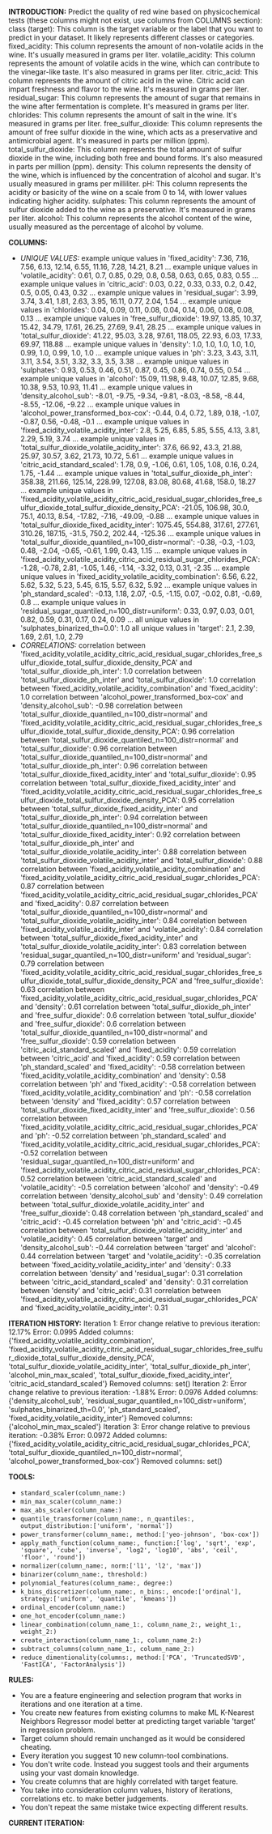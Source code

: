 **INTRODUCTION:**
Predict the quality of red wine based on physicochemical tests (these columns might not exist, use columns from COLUMNS section):
class (target): This column is the target variable or the label that you want to predict in your dataset. It likely represents different classes or categories.
fixed_acidity: This column represents the amount of non-volatile acids in the wine. It's usually measured in grams per liter.
volatile_acidity: This column represents the amount of volatile acids in the wine, which can contribute to the vinegar-like taste. It's also measured in grams per liter.
citric_acid: This column represents the amount of citric acid in the wine. Citric acid can impart freshness and flavor to the wine. It's measured in grams per liter.
residual_sugar: This column represents the amount of sugar that remains in the wine after fermentation is complete. It's measured in grams per liter.
chlorides: This column represents the amount of salt in the wine. It's measured in grams per liter.
free_sulfur_dioxide: This column represents the amount of free sulfur dioxide in the wine, which acts as a preservative and antimicrobial agent. It's measured in parts per million (ppm).
total_sulfur_dioxide: This column represents the total amount of sulfur dioxide in the wine, including both free and bound forms. It's also measured in parts per million (ppm).
density: This column represents the density of the wine, which is influenced by the concentration of alcohol and sugar. It's usually measured in grams per milliliter.
pH: This column represents the acidity or basicity of the wine on a scale from 0 to 14, with lower values indicating higher acidity.
sulphates: This column represents the amount of sulfur dioxide added to the wine as a preservative. It's measured in grams per liter.
alcohol: This column represents the alcohol content of the wine, usually measured as the percentage of alcohol by volume.

**COLUMNS:**
- *UNIQUE VALUES:*
example unique values in 'fixed_acidity': 7.36, 7.16, 7.56, 6.13, 12.14, 6.55, 11.16, 7.28, 14.21, 8.21 ...
example unique values in 'volatile_acidity': 0.61, 0.7, 0.85, 0.29, 0.8, 0.58, 0.63, 0.65, 0.83, 0.55 ...
example unique values in 'citric_acid': 0.03, 0.22, 0.33, 0.33, 0.2, 0.42, 0.5, 0.05, 0.43, 0.32 ...
example unique values in 'residual_sugar': 3.99, 3.74, 3.41, 1.81, 2.63, 3.95, 16.11, 0.77, 2.04, 1.54 ...
example unique values in 'chlorides': 0.04, 0.09, 0.11, 0.08, 0.04, 0.14, 0.06, 0.08, 0.08, 0.13 ...
example unique values in 'free_sulfur_dioxide': 19.97, 13.85, 10.37, 15.42, 34.79, 17.61, 26.25, 27.69, 9.41, 28.25 ...
example unique values in 'total_sulfur_dioxide': 41.22, 95.03, 3.28, 97.61, 118.05, 22.93, 6.03, 17.33, 69.97, 118.88 ...
example unique values in 'density': 1.0, 1.0, 1.0, 1.0, 1.0, 0.99, 1.0, 0.99, 1.0, 1.0 ...
example unique values in 'ph': 3.23, 3.43, 3.11, 3.11, 3.54, 3.51, 3.32, 3.3, 3.5, 3.38 ...
example unique values in 'sulphates': 0.93, 0.53, 0.46, 0.51, 0.87, 0.45, 0.86, 0.74, 0.55, 0.54 ...
example unique values in 'alcohol': 15.09, 11.98, 9.48, 10.07, 12.85, 9.68, 10.38, 9.53, 10.93, 11.41 ...
example unique values in 'density_alcohol_sub': -8.01, -9.75, -9.34, -9.81, -8.03, -8.58, -8.44, -8.55, -12.06, -9.22 ...
example unique values in 'alcohol_power_transformed_box-cox': -0.44, 0.4, 0.72, 1.89, 0.18, -1.07, -0.87, 0.56, -0.48, -0.1 ...
example unique values in 'fixed_acidity_volatile_acidity_inter': 2.8, 5.25, 6.85, 5.85, 5.55, 4.13, 3.81, 2.29, 5.19, 3.74 ...
example unique values in 'total_sulfur_dioxide_volatile_acidity_inter': 37.6, 66.92, 43.3, 21.88, 25.97, 30.57, 3.62, 21.73, 10.72, 5.61 ...
example unique values in 'citric_acid_standard_scaled': 1.78, 0.9, -1.06, 0.61, 1.05, 1.08, 0.16, 0.24, 1.75, -1.44 ...
example unique values in 'total_sulfur_dioxide_ph_inter': 358.38, 211.66, 125.14, 228.99, 127.08, 83.08, 80.68, 41.68, 158.0, 18.27 ...
example unique values in 'fixed_acidity_volatile_acidity_citric_acid_residual_sugar_chlorides_free_sulfur_dioxide_total_sulfur_dioxide_density_PCA': -21.05, 106.98, 30.0, 75.1, 40.13, 8.54, -17.82, -7.16, -49.09, -0.88 ...
example unique values in 'total_sulfur_dioxide_fixed_acidity_inter': 1075.45, 554.88, 317.61, 277.61, 310.26, 187.15, -31.5, 750.2, 202.44, -125.36 ...
example unique values in 'total_sulfur_dioxide_quantiled_n=100_distr=normal': -0.38, -0.3, -1.03, 0.48, -2.04, -0.65, -0.61, 1.99, 0.43, 1.15 ...
example unique values in 'fixed_acidity_volatile_acidity_citric_acid_residual_sugar_chlorides_PCA': -1.28, -0.78, 2.81, -1.05, 1.46, -1.14, -3.32, 0.13, 0.31, -2.35 ...
example unique values in 'fixed_acidity_volatile_acidity_combination': 6.56, 6.22, 5.62, 5.32, 5.23, 5.45, 6.15, 5.57, 6.32, 5.92 ...
example unique values in 'ph_standard_scaled': -0.13, 1.18, 2.07, -0.5, -1.15, 0.07, -0.02, 0.81, -0.69, 0.8 ...
example unique values in 'residual_sugar_quantiled_n=100_distr=uniform': 0.33, 0.97, 0.03, 0.01, 0.82, 0.59, 0.31, 0.17, 0.24, 0.09 ...
all unique values in 'sulphates_binarized_th=0.0': 1.0
all unique values in 'target': 2.1, 2.39, 1.69, 2.61, 1.0, 2.79
- *CORRELATIONS:*
correlation between 'fixed_acidity_volatile_acidity_citric_acid_residual_sugar_chlorides_free_sulfur_dioxide_total_sulfur_dioxide_density_PCA' and 'total_sulfur_dioxide_ph_inter': 1.0
correlation between 'total_sulfur_dioxide_ph_inter' and 'total_sulfur_dioxide': 1.0
correlation between 'fixed_acidity_volatile_acidity_combination' and 'fixed_acidity': 1.0
correlation between 'alcohol_power_transformed_box-cox' and 'density_alcohol_sub': -0.98
correlation between 'total_sulfur_dioxide_quantiled_n=100_distr=normal' and 'fixed_acidity_volatile_acidity_citric_acid_residual_sugar_chlorides_free_sulfur_dioxide_total_sulfur_dioxide_density_PCA': 0.96
correlation between 'total_sulfur_dioxide_quantiled_n=100_distr=normal' and 'total_sulfur_dioxide': 0.96
correlation between 'total_sulfur_dioxide_quantiled_n=100_distr=normal' and 'total_sulfur_dioxide_ph_inter': 0.96
correlation between 'total_sulfur_dioxide_fixed_acidity_inter' and 'total_sulfur_dioxide': 0.95
correlation between 'total_sulfur_dioxide_fixed_acidity_inter' and 'fixed_acidity_volatile_acidity_citric_acid_residual_sugar_chlorides_free_sulfur_dioxide_total_sulfur_dioxide_density_PCA': 0.95
correlation between 'total_sulfur_dioxide_fixed_acidity_inter' and 'total_sulfur_dioxide_ph_inter': 0.94
correlation between 'total_sulfur_dioxide_quantiled_n=100_distr=normal' and 'total_sulfur_dioxide_fixed_acidity_inter': 0.92
correlation between 'total_sulfur_dioxide_ph_inter' and 'total_sulfur_dioxide_volatile_acidity_inter': 0.88
correlation between 'total_sulfur_dioxide_volatile_acidity_inter' and 'total_sulfur_dioxide': 0.88
correlation between 'fixed_acidity_volatile_acidity_combination' and 'fixed_acidity_volatile_acidity_citric_acid_residual_sugar_chlorides_PCA': 0.87
correlation between 'fixed_acidity_volatile_acidity_citric_acid_residual_sugar_chlorides_PCA' and 'fixed_acidity': 0.87
correlation between 'total_sulfur_dioxide_quantiled_n=100_distr=normal' and 'total_sulfur_dioxide_volatile_acidity_inter': 0.84
correlation between 'fixed_acidity_volatile_acidity_inter' and 'volatile_acidity': 0.84
correlation between 'total_sulfur_dioxide_fixed_acidity_inter' and 'total_sulfur_dioxide_volatile_acidity_inter': 0.83
correlation between 'residual_sugar_quantiled_n=100_distr=uniform' and 'residual_sugar': 0.79
correlation between 'fixed_acidity_volatile_acidity_citric_acid_residual_sugar_chlorides_free_sulfur_dioxide_total_sulfur_dioxide_density_PCA' and 'free_sulfur_dioxide': 0.63
correlation between 'fixed_acidity_volatile_acidity_citric_acid_residual_sugar_chlorides_PCA' and 'density': 0.61
correlation between 'total_sulfur_dioxide_ph_inter' and 'free_sulfur_dioxide': 0.6
correlation between 'total_sulfur_dioxide' and 'free_sulfur_dioxide': 0.6
correlation between 'total_sulfur_dioxide_quantiled_n=100_distr=normal' and 'free_sulfur_dioxide': 0.59
correlation between 'citric_acid_standard_scaled' and 'fixed_acidity': 0.59
correlation between 'citric_acid' and 'fixed_acidity': 0.59
correlation between 'ph_standard_scaled' and 'fixed_acidity': -0.58
correlation between 'fixed_acidity_volatile_acidity_combination' and 'density': 0.58
correlation between 'ph' and 'fixed_acidity': -0.58
correlation between 'fixed_acidity_volatile_acidity_combination' and 'ph': -0.58
correlation between 'density' and 'fixed_acidity': 0.57
correlation between 'total_sulfur_dioxide_fixed_acidity_inter' and 'free_sulfur_dioxide': 0.56
correlation between 'fixed_acidity_volatile_acidity_citric_acid_residual_sugar_chlorides_PCA' and 'ph': -0.52
correlation between 'ph_standard_scaled' and 'fixed_acidity_volatile_acidity_citric_acid_residual_sugar_chlorides_PCA': -0.52
correlation between 'residual_sugar_quantiled_n=100_distr=uniform' and 'fixed_acidity_volatile_acidity_citric_acid_residual_sugar_chlorides_PCA': 0.52
correlation between 'citric_acid_standard_scaled' and 'volatile_acidity': -0.5
correlation between 'alcohol' and 'density': -0.49
correlation between 'density_alcohol_sub' and 'density': 0.49
correlation between 'total_sulfur_dioxide_volatile_acidity_inter' and 'free_sulfur_dioxide': 0.48
correlation between 'ph_standard_scaled' and 'citric_acid': -0.45
correlation between 'ph' and 'citric_acid': -0.45
correlation between 'total_sulfur_dioxide_volatile_acidity_inter' and 'volatile_acidity': 0.45
correlation between 'target' and 'density_alcohol_sub': -0.44
correlation between 'target' and 'alcohol': 0.44
correlation between 'target' and 'volatile_acidity': -0.35
correlation between 'fixed_acidity_volatile_acidity_inter' and 'density': 0.33
correlation between 'density' and 'residual_sugar': 0.31
correlation between 'citric_acid_standard_scaled' and 'density': 0.31
correlation between 'density' and 'citric_acid': 0.31
correlation between 'fixed_acidity_volatile_acidity_citric_acid_residual_sugar_chlorides_PCA' and 'fixed_acidity_volatile_acidity_inter': 0.31

**ITERATION HISTORY:**
Iteration 1:
Error change relative to previous iteration: 12.17%
Error: 0.0995
Added columns: {'fixed_acidity_volatile_acidity_combination', 'fixed_acidity_volatile_acidity_citric_acid_residual_sugar_chlorides_free_sulfur_dioxide_total_sulfur_dioxide_density_PCA', 'total_sulfur_dioxide_volatile_acidity_inter', 'total_sulfur_dioxide_ph_inter', 'alcohol_min_max_scaled', 'total_sulfur_dioxide_fixed_acidity_inter', 'citric_acid_standard_scaled'}
Removed columns: set()
Iteration 2:
Error change relative to previous iteration: -1.88%
Error: 0.0976
Added columns: {'density_alcohol_sub', 'residual_sugar_quantiled_n=100_distr=uniform', 'sulphates_binarized_th=0.0', 'ph_standard_scaled', 'fixed_acidity_volatile_acidity_inter'}
Removed columns: {'alcohol_min_max_scaled'}
Iteration 3:
Error change relative to previous iteration: -0.38%
Error: 0.0972
Added columns: {'fixed_acidity_volatile_acidity_citric_acid_residual_sugar_chlorides_PCA', 'total_sulfur_dioxide_quantiled_n=100_distr=normal', 'alcohol_power_transformed_box-cox'}
Removed columns: set()

**TOOLS:**
- `standard_scaler(column_name:)`
- `min_max_scaler(column_name:)`
- `max_abs_scaler(column_name:)`
- `quantile_transformer(column_name:, n_quantiles:, output_distribution:['uniform', 'normal'])`
- `power_transformer(column_name:, method:['yeo-johnson', 'box-cox'])`
- `apply_math_function(column_name:, function:['log', 'sqrt', 'exp', 'square', 'cube', 'inverse', 'log2', 'log10', 'abs', 'ceil', 'floor', 'round'])`
- `normalizer(column_name:, norm:['l1', 'l2', 'max'])`
- `binarizer(column_name:, threshold:)`
- `polynomial_features(column_name:, degree:)`
- `k_bins_discretizer(column_name:, n_bins:, encode:['ordinal'], strategy:['uniform', 'quantile', 'kmeans'])`
- `ordinal_encoder(column_name:)`
- `one_hot_encoder(column_name:)`
- `linear_combination(column_name_1:, column_name_2:, weight_1:, weight_2:)`
- `create_interaction(column_name_1:, column_name_2:)`
- `subtract_columns(column_name_1:, column_name_2:)`
- `reduce_dimentionality(columns:, method:['PCA', 'TruncatedSVD', 'FastICA', 'FactorAnalysis'])`

**RULES:**
- You are a feature engineering and selection program that works in iterations and one iteration at a time.
- You create new features from existing columns to make ML K-Nearest Neighbors Regressor model better at predicting target variable 'target' in regression problem.
- Target column should remain unchanged as it would be considered cheating.
- Every iteration you suggest 10 new column-tool combinations.
- You don't write code. Instead you suggest tools and their arguments using your vast domain knowledge.
- You create columns that are highly correlated with target feature.
- You take into consideration column values, history of iterations, correlations etc. to make better judgements.
- You don't repeat the same mistake twice expecting different results.

**CURRENT ITERATION:**